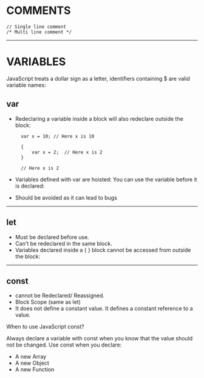 # COMMENTS
    // Single line comment
    /* Multi line comment */

---
# VARIABLES
JavaScript treats a dollar sign as a letter, identifiers containing $ are valid variable names:

## var
- Redeclaring a variable inside a block will also redeclare outside the block:

        var x = 10; // Here x is 10
        
        {
            var x = 2;  // Here x is 2
        }

        // Here x is 2

- Variables defined with var are hoisted: You can use the variable before it is declared:
- Should be avoided as it can lead to bugs
---
## let

- Must be declared before use.
- Can't be redeclared in the same block.
- Variables declared inside a { } block cannot be accessed from outside the block:

---
## const 

- cannot be Redeclared/ Reassigned.
- Block Scope (same as let)
- It does not define a constant value. It defines a constant reference to a value.

When to use JavaScript const?

Always declare a variable with const when you know that the value should not be changed.
Use const when you declare:
- A new Array
- A new Object
- A new Function


